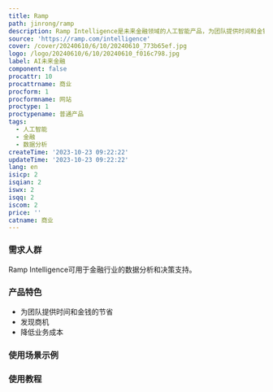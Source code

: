 ```yaml
---
title: Ramp
path: jinrong/ramp
description: Ramp Intelligence是未来金融领域的人工智能产品，为团队提供时间和金钱的节省，发现商机，降低业务成本等功能。产品定价请参考官方网站。
source: 'https://ramp.com/intelligence'
cover: /cover/20240610/6/10/20240610_773b65ef.jpg
logo: /logo/20240610/6/10/20240610_f016c798.jpg
label: AI未来金融
component: false
procattr: 10
procattrname: 商业
procform: 1
procformname: 网站
proctype: 1
proctypename: 普通产品
tags:
  - 人工智能
  - 金融
  - 数据分析
createTime: '2023-10-23 09:22:22'
updateTime: '2023-10-23 09:22:22'
lang: en
isicp: 2
isqian: 2
iswx: 2
isqq: 2
iscom: 2
price: ''
catname: 商业
---
```




### 需求人群
Ramp Intelligence可用于金融行业的数据分析和决策支持。

### 产品特色
* 为团队提供时间和金钱的节省
* 发现商机
* 降低业务成本

### 使用场景示例


### 使用教程


  

